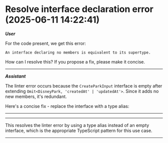 <!-- Generated by SpecStory -->

# Resolve interface declaration error (2025-06-11 14:22:41)

_**User**_

For the code present, we get this error:
```
An interface declaring no members is equivalent to its supertype.
```
How can I resolve this? If you propose a fix, please make it concise.

---

_**Assistant**_

The linter error occurs because the `CreateParkInput` interface is empty after extending `Omit<DisneyPark, 'createdAt' | 'updatedAt'>`. Since it adds no new members, it's redundant.

Here's a concise fix - replace the interface with a type alias:

---



---

This resolves the linter error by using a type alias instead of an empty interface, which is the appropriate TypeScript pattern for this use case.

---

